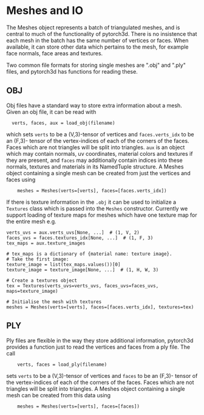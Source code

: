 # Meshes and IO

The Meshes object represents a batch of triangulated meshes, and is central to
much of the functionality of pytorch3d. There is no insistence that each mesh in
the batch has the same number of vertices or faces. When available, it can store
other data which pertains to the mesh, for example face normals, face areas
and textures.

Two common file formats for storing single meshes are ".obj" and ".ply" files,
and pytorch3d has functions for reading these.

## OBJ

Obj files have a standard way to store extra information about a mesh. Given an
obj file, it can be read with

```
  verts, faces, aux = load_obj(filename)
```

which sets `verts` to be a (V,3)-tensor of vertices and `faces.verts_idx` to be
an (F,3)- tensor of the vertex-indices of each of the corners of the faces.
Faces which are not triangles will be split into triangles. `aux` is an object
which may contain normals, uv coordinates, material colors and textures if they
are present, and `faces` may additionally contain indices into these normals,
textures and materials in its NamedTuple structure. A Meshes object containing a
single mesh can be created from just the vertices and faces using
```
    meshes = Meshes(verts=[verts], faces=[faces.verts_idx])
```

If there is texture information in the `.obj` it can be used to initialize a
`Textures` class which is passed into the `Meshes` constructor.  Currently we
support loading of texture maps for meshes which have one texture map for the
entire mesh e.g.

```
verts_uvs = aux.verts_uvs[None, ...]  # (1, V, 2)
faces_uvs = faces.textures_idx[None, ...]  # (1, F, 3)
tex_maps = aux.texture_images

# tex_maps is a dictionary of {material name: texture image}.
# Take the first image:
texture_image = list(tex_maps.values())[0]
texture_image = texture_image[None, ...]  # (1, H, W, 3)

# Create a textures object
tex = Textures(verts_uvs=verts_uvs, faces_uvs=faces_uvs, maps=texture_image)

# Initialise the mesh with textures
meshes = Meshes(verts=[verts], faces=[faces.verts_idx], textures=tex)
```
## PLY

Ply files are flexible in the way they store additional information, pytorch3d
provides a function just to read the vertices and faces from a ply file.
The call
```
    verts, faces = load_ply(filename)
```
sets `verts` to be a (V,3)-tensor of vertices and `faces` to be an (F,3)-
tensor of the vertex-indices of each of the corners of the faces. Faces which
are not triangles will be split into triangles. A Meshes object containing a
single mesh can be created from this data using
```
    meshes = Meshes(verts=[verts], faces=[faces])
```
